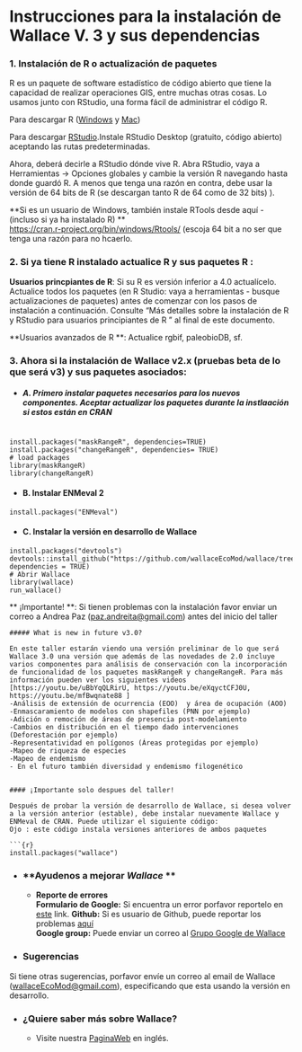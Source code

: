 # Instrucciones para la instalación de Wallace V. 3 y sus dependencias

### **1. Instalación de R o actualización de paquetes**
R es un paquete de software estadístico de código abierto que tiene la capacidad de realizar operaciones GIS, entre muchas otras cosas. Lo usamos junto con RStudio, una forma fácil de administrar el código R.

Para descargar R ([Windows](https://cran.r-project.org/bin/windows/base/) y [Mac](https://cran.rstudio.com/bin/macosx/))<br>
            
Para descargar [RStudio](https://www.rstudio.com/products/rstudio/download/).Instale RStudio Desktop (gratuito, código abierto) aceptando las rutas predeterminadas.
<br>

Ahora, deberá decirle a RStudio dónde vive R. Abra RStudio, vaya a Herramientas -> Opciones globales y cambie la versión R navegando hasta donde guardó R. A menos que tenga una razón en contra, debe usar la versión de 64 bits de R (se descargan tanto R de 64 como de 32 bits) ).

**Si es un usuario de Windows, también instale RTools desde aquí - (incluso si ya ha instalado R) **<br>
https://cran.r-project.org/bin/windows/Rtools/ (escoja 64 bit a no ser que tenga una razón para no hcaerlo.

### **2. Si ya tiene R instalado actualice R y sus paquetes R :**
**Usuarios princpiantes de R**: Si su R es versión inferior a 4.0 actualícelo. Actualice todos los paquetes (en R Studio: vaya a herramientas - busque actualizaciones de paquetes) antes de comenzar con los pasos de instalación a continuación. Consulte “Más detalles sobre la instalación de R y RStudio para usuarios principiantes de R ” al final de este documento.

**Usuarios avanzados de R **: Actualice rgbif, paleobioDB, sf.

### **3. Ahora si la instalación de Wallace v2.x (pruebas beta de lo que será v3) y sus paquetes asociados:**



  + ##### A. Primero instalar paquetes necesarios para los nuevos componentes. Aceptar actualizar los paquetes durante la instlaación si estos están en CRAN

```{r}

install.packages("maskRangeR", dependencies=TRUE)
install.packages("changeRangeR", dependencies= TRUE)
# load packages
library(maskRangeR)
library(changeRangeR)
```


  + #### B. Instalar ENMeval 2
```{r}
install.packages("ENMeval")
```

  + #### C. Instalar la versión en desarrollo de Wallace
```{r}
install.packages("devtools")
devtools::install_github("https://github.com/wallaceEcoMod/wallace/tree/biomodelos", dependencies = TRUE)
# Abrir Wallace
library(wallace)
run_wallace()
```
** ¡Importante! **: 
Si tienen problemas con la instalación favor enviar un correo a Andrea Paz (paz.andreita@gmail.com) antes del inicio del taller


```
##### What is new in future v3.0?

En este taller estarán viendo una versión preliminar de lo que será Wallace 3.0 una versión que además de las novedades de 2.0 incluye varios componentes para análisis de conservación con la incorporación de funcionalidad de los paquetes maskRangeR y changeRangeR. Para más información pueden ver los siguientes videos [https://youtu.be/uBbYqQLRirU, https://youtu.be/eXqyctCFJ0U, https://youtu.be/mfBwqnate88 ]
-Análisis de extensión de ocurrencia (EOO)  y área de ocupación (AOO)
-Enmascaramiento de modelos con shapefiles (PNN por ejemplo)
-Adición o remoción de áreas de presencia post-modelamiento
-Cambios en distribución en el tiempo dado intervenciones (Deforestación por ejemplo)
-Representatividad en polígonos (Áreas protegidas por ejemplo)
-Mapeo de riqueza de especies
-Mapeo de endemismo 
- En el futuro también diversidad y endemismo filogenético


#### ¡Importante solo despues del taller!

Después de probar la versión de desarrollo de Wallace, si desea volver a la versión anterior (estable), debe instalar nuevamente Wallace y ENMeval de CRAN. Puede utilizar el siguiente código:
Ojo : este código instala versiones anteriores de ambos paquetes

```{r}
install.packages("wallace")
```



* ### **Ayudenos a mejorar *Wallace* **
  + **Reporte de errores**<br>
  **Formulario de Google:** Si encuentra un error porfavor reportelo en [este](https://forms.gle/gTW1FqDTaVQqTtFK7) link. 
  **Github:** Si es usuario de Github, puede reportar los problemas [aquí](https://github.com/wallaceEcoMod/wallace/issues) <br>
  **Google group:** Puede enviar un correo al [Grupo Google de Wallace](https://groups.google.com/g/wallaceEcoMod) <br>
  
* ### **Sugerencias**
Si tiene otras sugerencias, porfavor envíe un correo al email de Wallace (wallaceEcoMod@gmail.com), especificando que esta usando la versión en desarrollo.<br>

* ### ¿Quiere saber más sobre Wallace?
  + Visite nuestra [PaginaWeb](https://wallaceecomod.github.io/) en inglés.
